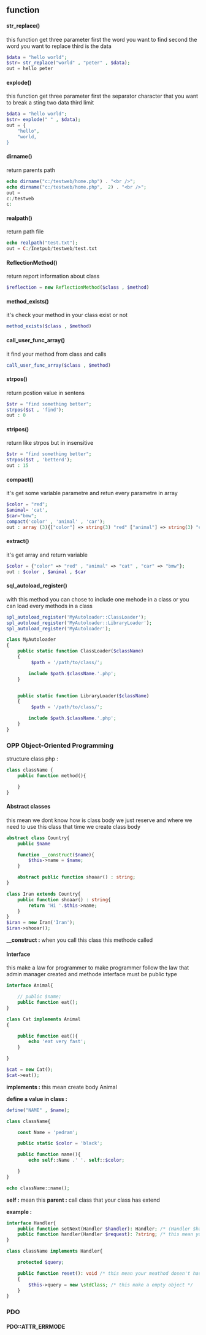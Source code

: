 ## **function**

#### **str_replace()**
this function get three parameter first the word you want to find second the word you want to replace third is the data
```php
$data = "hello world";
$str= str_replace("world" , "peter" , $data);
out = hello peter
```

#### **explode()**
this function get three parameter first the separator character that you want to break a sting two data third limit
```php
$data = "hello world";
$str= explode(" " , $data);
out = {
    "hello",
    "world,
}
```

#### **dirname()**
return parents path
```php
echo dirname("c:/testweb/home.php") . "<br />";
echo dirname("c:/testweb/home.php",  2) . "<br />";
out =
c:/testweb
c:
```

#### **realpath()**
return path file
```php
echo realpath("test.txt");
out = C:/Inetpub/testweb/test.txt
```

#### **ReflectionMethod()**
return report information about class
```php
$reflection = new ReflectionMethod($class , $method)
```

#### **method_exists()**
it's check your method in your class exist or not
```php
method_exists($class , $method)
```

#### **call_user_func_array()**
it find your method from class and calls
```php
call_user_func_array($class , $method)
```

#### **strpos()**
return postion value in sentens
```php
$str = "find something better";
strpos($st , 'find');
out : 0
```

#### **stripos()**
return like strpos but in insensitive
```php
$str = "find something better";
strpos($st , 'betterd');
out : 15
```

#### **compact()**
it's get some variable parametre and retun every parametre in array 
```php
$color = "red";
$animal= 'cat',
$car="bmw";
compact('color' , 'animal' , 'car');
out : array (3){["color"] => string(3) "red" ["animal"] => string(3) "cat" ["car"] => string(3) "bmw"} 
```

#### **extract()**
it's get array and return variable
```php
$color = {"color" => "red" , "animal" => "cat" , "car" => "bmw"};
out : $color , $animal , $car
```

#### **sql_autoload_register()**
with this method you can chose to include one mehode in a class or you can load every methods in a class
```php
spl_autoload_register('MyAutoloader::ClassLoader');
spl_autoload_register('MyAutoloader::LibraryLoader');
spl_autoload_register('MyAutoloader');

class MyAutoloader
{
    public static function ClassLoader($className)
    {
         $path = '/path/to/class/';

        include $path.$className.'.php';
    }


    public static function LibraryLoader($className)
    {
         $path = '/path/to/class/';

        include $path.$className.'.php';
    }
}
```

### OPP Object-Oriented Programming
structure class php :
```php
class className {
    public function method(){

    }
}
```

#### Abstract classes
this mean we dont know how is class body we just reserve and where we need to use this class that time we create class body 
```php
abstract class Country{
    public $name

    function __construct($name){ 
        $this->name = $name;
    }

    abstract public function shoaar() : string;
}

class Iran extends Country{
    public function shoaar() : string{
        return 'Hi '.$this->name; 
    }
}
$iran = new Iran('Iran');
$iran->shooar();
```
**__construct :** when you call this class this methode called

#### Interface
this make a law for programmer to make programmer follow the law that admin manager created and methode  interface must be public type
```php
interface Animal{

    // public $name;
    public function eat();
}

class Cat implements Animal
{

    public function eat(){
        echo 'eat very fast';
    }

}

$cat = new Cat();
$cat->eat();
```
**implements :** this mean create body Animal

**define a value in class :**
```php
define("NAME" , $name);

class className{

    const Name = 'pedram';

    public static $color = 'black';

    public function name(){
        echo self::Name .' '. self::$color;

    }
}

echo className::name();
```
**self :** mean this
**parent :** call class that your class has extend

**example :** 
```php
interface Handler{
    public function setNext(Handler $handler): Handler; /* (Handler $handler) this mean you property in object of ypur class and (): Handler mean your output ,ust be object of ypur class in otherway this mean you say what type is your output*/
    public function handler(Handler $request): ?string; /* this mean your output can be string or null */
}

class className implements Handler{

    protected $query;

    public function reset(): void /* this mean your meathod dosen't has output */
    {
        $this->query = new \stdClass; /* this make a empty object */
    }
}
```



### PDO

#### **PDO::ATTR_ERRMODE**

```php

```